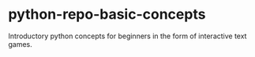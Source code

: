 # python-repo-basic-concepts
Introductory python concepts for beginners in the form of interactive text games.
